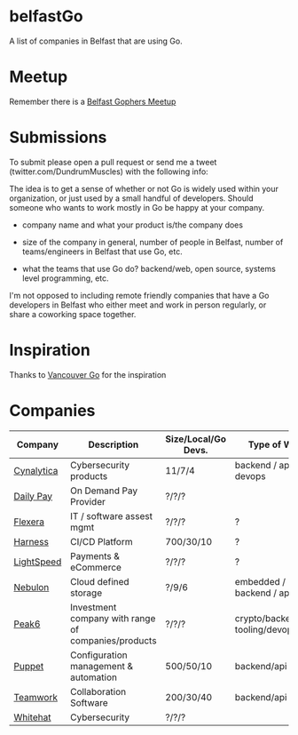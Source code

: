 
# belfastGo

A list of companies in Belfast that are using Go.

# Meetup

Remember there is a [Belfast Gophers Meetup](https://www.meetup.com/Belfast-Gophers/)

# Submissions

To submit please open a pull request or send me a tweet (twitter.com/DundrumMuscles) with the following info:

The idea is to get a sense of whether or not Go is widely used within your organization, or just used by a small handful of developers. Should someone who wants to work mostly in Go be happy at your company.

- company name and what your product is/the company does

- size of the company in general, number of people in Belfast, number of teams/engineers in Belfast that use Go, etc.

- what the teams that use Go do? backend/web, open source, systems level programming, etc.

I'm not opposed to including remote friendly companies that have a Go developers in Belfast who either meet and work in person regularly, or share a coworking space together.

# Inspiration

Thanks to [Vancouver Go](https://github.com/cstyan/vancouverGo) for the inspiration

# Companies

| Company                                                               | Description                                         | Size/Local/Go Devs. | Type of Work                      |
| --------------------------------------------------------------------- | --------------------------------------------------- | ------------------- | --------------------------------- |
| [Cynalytica](https://cynalytica.com/)                                 | Cybersecurity products                              | 11/7/4              | backend / apis / devops           |
| [Daily Pay](https://dailypay.com/)                                 | On Demand Pay Provider                              | ?/?/?              |            |
| [Flexera](https://www.flexera.com/about-us/careers.html)              | IT / software assest mgmt                           | ?/?/?               | ?                                 |
| [Harness](harness.io)                                              | CI/CD Platform                                | 700/30/10               | ?                                 |
| [LightSpeed](lightspeedhq.co.uk)                                              | Payments & eCommerce                                | ?/?/?               | ?                                 |
| [Nebulon](https://nebulon.com/)                                       | Cloud defined storage                               | ?/9/6               | embedded / backend / api          |
| [Peak6](https://www.peak6.com/careers/open-positions/?office=Belfast) | Investment company with range of companies/products | ?/?/?               | crypto/backend/dev tooling/devops |
| [Puppet](https://puppet.com/)                                         | Configuration management & automation               | 500/50/10           | backend/api                       |
| [Teamwork](https://careers.teamwork.com/)                             | Collaboration Software                              | 200/30/40           | backend/api                       |
| [Whitehat](https://www.whitehatsec.com/company/careers/#anchor)       | Cybersecurity                                       | ?/?/?               |                                   |
